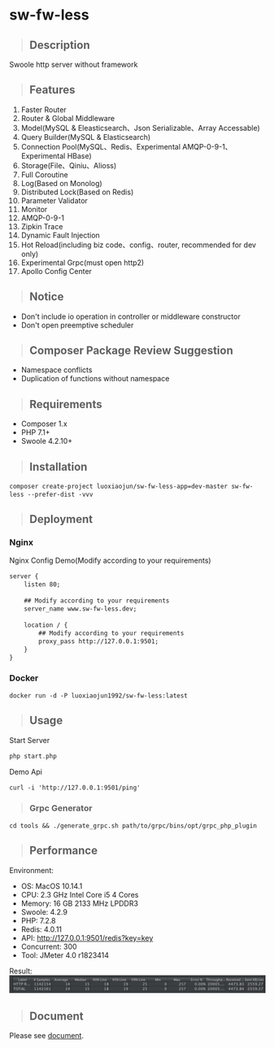 # sw-fw-less

>## Description
Swoole http server without framework

>## Features
1. Faster Router
2. Router & Global Middleware
3. Model(MySQL & Eleasticsearch、Json Serializable、Array Accessable)
4. Query Builder(MySQL & Elasticsearch)
5. Connection Pool(MySQL、Redis、Experimental AMQP-0-9-1、Experimental HBase)
6. Storage(File、Qiniu、Alioss)
7. Full Coroutine
8. Log(Based on Monolog)
9. Distributed Lock(Based on Redis)
10. Parameter Validator
11. Monitor
12. AMQP-0-9-1
13. Zipkin Trace
14. Dynamic Fault Injection
15. Hot Reload(including biz code、config、router, recommended for dev only)
16. Experimental Grpc(must open http2)
17. Apollo Config Center

>## Notice
* Don't include io operation in controller or middleware constructor
* Don't open preemptive scheduler

>## Composer Package Review Suggestion
* Namespace conflicts
* Duplication of functions without namespace

>## Requirements
* Composer 1.x
* PHP 7.1+
* Swoole 4.2.10+

>## Installation
```shell
composer create-project luoxiaojun/sw-fw-less-app=dev-master sw-fw-less --prefer-dist -vvv
```

>## Deployment
### Nginx
Nginx Config Demo(Modify according to your requirements)
```shell
server {
    listen 80;
    
    ## Modify according to your requirements
    server_name www.sw-fw-less.dev;

    location / {
        ## Modify according to your requirements
        proxy_pass http://127.0.0.1:9501;
    }
}
```
### Docker
```shell
docker run -d -P luoxiaojun1992/sw-fw-less:latest
```

>## Usage
Start Server
```php
php start.php
```

Demo Api
```shell
curl -i 'http://127.0.0.1:9501/ping'
```

>### Grpc Generator

```shell
cd tools && ./generate_grpc.sh path/to/grpc/bins/opt/grpc_php_plugin
```

>## Performance
Environment:
* OS: MacOS 10.14.1
* CPU: 2.3 GHz Intel Core i5 4 Cores
* Memory: 16 GB 2133 MHz LPDDR3
* Swoole: 4.2.9
* PHP: 7.2.8
* Redis: 4.0.11
* API: http://127.0.0.1:9501/redis?key=key
* Concurrent: 300
* Tool: JMeter 4.0 r1823414

Result:
![Load Testing](./docs/load_test.jpg)

>## Document
Please see [document](https://sw-fw-less.gitbook.io).
